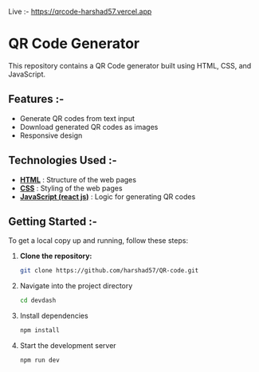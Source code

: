 Live :- https://qrcode-harshad57.vercel.app
# QR Code Generator

This repository contains a QR Code generator built using HTML, CSS, and JavaScript.

## Features :-

- Generate QR codes from text input
- Download generated QR codes as images
- Responsive design

## Technologies Used :-

- **[HTML](index.html)** : Structure of the web pages
- **[CSS](src/index.css)** : Styling of the web pages
- **[JavaScript (react js)](src/App.jsx)** : Logic for generating QR codes

## Getting Started :-

To get a local copy up and running, follow these steps:

1. **Clone the repository:**
   ```bash
   git clone https://github.com/harshad57/QR-code.git

2. Navigate into the project directory
   ```bash
   cd devdash

3. Install dependencies
   ```bash 
   npm install

4. Start the development server
   ```bash
   npm run dev

